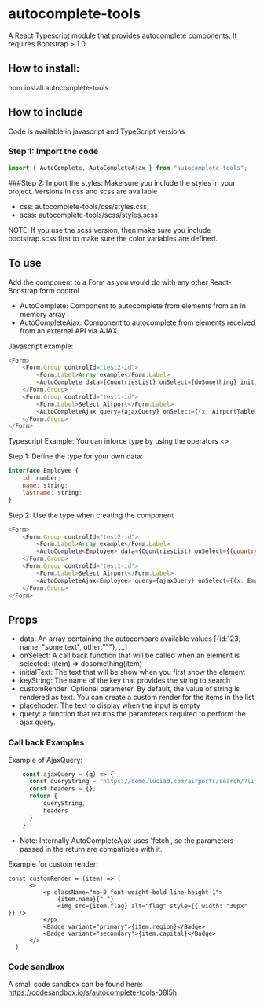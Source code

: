 # autocomplete-tools
A React Typescript module that provides autocomplete components. It requires Bootstrap > 1.0

## How to install:
npm install autocomplete-tools

## How to include
Code is available in javascript and TypeScript versions

### Step 1: Import the code
```javascript
import { AutoComplete, AutoCompleteAjax } from "autocomplete-tools";
```

###Step 2: Import the styles:
Make sure you include the styles in your project. Versions in css and scss are available
* css: autocomplete-tools/css/styles.css
* scss: autocomplete-tools/scss/styles.scss

NOTE: If you use the scss version, then make sure you include bootstrap.scss first to make sure the color variables are defined.
## To use
Add the component to a Form as you would do with any other React-Boostrap form control

* AutoComplete: Component to autocomplete from elements from an in memory array
* AutoCompleteAjax: Component to autocomplete from elements received from an external API via AJAX
 
Javascript example:
```javascript
<Form>
    <Form.Group controlId="test2-id">
        <Form.Label>Array example</Form.Label>
        <AutoComplete data={CountriesList} onSelect={doSomething} initialText={initialText} keyString={"name"} customRender={customRender}/>
    </Form.Group>
    <Form.Group controlId="test1-id">
        <Form.Label>Select Airport</Form.Label>
        <AutoCompleteAjax query={ajaxQuery} onSelect={(x: AirportTable) => setX(x)} initialText={""} keyString={"name"} customRender={renderAirport} placeholder="Type to search"/>
    </Form.Group>
</Form>
```  
Typescript Example:
You can inforce type by using the <mytype> operators <>

Step 1: Define the type for your own data:
```javascript
interface Employee {
    id: number;
    name: string;
    lastname: string;
}
```  
Step 2: Use the type when creating the component
```javascript
<Form>
    <Form.Group controlId="test2-id">
        <Form.Label>Array example</Form.Label>
        <AutoComplete<Employee> data={CountriesList} onSelect={(country: Employee) => setcountry(country)} initialText={initialText} keyString={"name"} customRender={customRender}/>
    </Form.Group>
    <Form.Group controlId="test1-id">
        <Form.Label>Select Airport</Form.Label>
        <AutoCompleteAjax<Employee> query={ajaxQuery} onSelect={(x: Employee) => setX(x)} initialText={""} keyString={"name"} customRender={renderAirport} placeholder="Type to search"/>
    </Form.Group>
</Form>
```  

## Props
  * data: An array containing the autocompare available values  [{id:123, name: "some text", other:"""}, ...]
  * onSelect: A call back function that will be called when an element is selected: (item) => dosomething(item)
  * initialText: The text that will be show when you first show the element
  * keyString: The name of the key that provides the string to search
  * customRender: Optional parameter. By default, the value of string is rendered as text. You can create a custom render for the items in the list
  * placehoder: The text to display when the input is empty
  * query: a function that returns the paramteters required to perform the ajax query.

### Call back Examples
Example of AjaxQuery:
```javascript
    const ajaxQuery = (q) => {
      const queryString = "https://demo.luciad.com/airports/search/?limit=10&q="+q;
      const headers = {};
      return {
          queryString,
          headers
      }
    }
```
* Note: Internally AutoCompleteAjax uses 'fetch', so the parameters passed in the return are compatibles with it. 

Example for custom render:
```javasctipt
const customRender = (item) => (
      <>
          <p className="mb-0 font-weight-bold line-height-1">
              {item.name}{" "}
              <img src={item.flag} alt="flag" style={{ width: "30px" }} />
          </p>
          <Badge variant="primary">{item.region}</Badge>
          <Badge variant="secondary">{item.capital}</Badge>
      </>
  )
```
### Code sandbox
A small code sandbox can be found here:
https://codesandbox.io/s/autocomplete-tools-08l5h